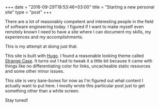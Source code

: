 +++
date = "2016-09-29T18:53:46+03:00"
title = "Starting a new personal site"
type = "post"
+++

There are a lot of reasonably competent and interesting people in the field of software engineering today. I figured 
if I want to make myself even remotely known I need to have a site where I can document my skills, my experiences and 
my accomplishments.

This is my attempt at doing just that.

This site is built with [Hugo](https://gohugo.io/). I found a reasonable looking theme called 
[Strange Case](http://themes.gohugo.io/strange-case/). It turns out I had to tweak it a little bit because it came 
with things like no differentiating color for links, uncacheable static resources and some other minor issues.

This site is very bare-bones for now as I'm figured out what content I actually want to put here. I mostly wrote this 
particular post just to get something other than a white screen.

Stay tuned!
